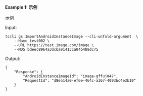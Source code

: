**Example 1: 示例**

示例

Input: 

```
tccli gs ImportAndroidInstanceImage --cli-unfold-argument  \
    --Name test002 \
    --URL https://test.image.com/image \
    --MD5 bdeec8964a3dcba91413ca04b488dc75
```

Output: 
```
{
    "Response": {
        "AndroidInstanceImageId": "image-gffuj047",
        "RequestId": "d8eb14a0-ef6e-464c-a367-4093bc4e3b10"
    }
}
```


